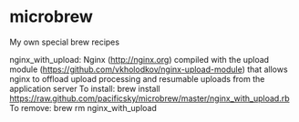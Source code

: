 microbrew
=========

My own special brew recipes

nginx_with_upload:
Nginx (http://nginx.org) compiled with the upload module (https://github.com/vkholodkov/nginx-upload-module) that allows nginx to offload upload processing and resumable uploads from the application server
To install: brew install https://raw.github.com/pacificsky/microbrew/master/nginx_with_upload.rb
To remove: brew rm nginx_with_upload

